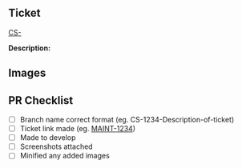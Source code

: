 ## Ticket

[CS-](https://canddi.atlassian.net/browse/CS-)

**Description:**

## Images



## PR Checklist

- [ ] Branch name correct format (eg. CS-1234-Description-of-ticket)
- [ ] Ticket link made (eg. [MAINT-1234](https://canddi.atlassian.net/browse/MAINT-1234))
- [ ] Made to develop
- [ ] Screenshots attached
- [ ] Minified any added images
